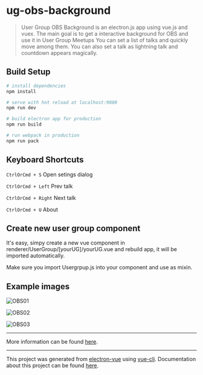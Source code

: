 # ug-obs-background

> User Group OBS Background is an electron.js app using vue.js and vuex.
> The main goal is to get a interactive background for OBS and use it in User Group Meetups
> You can set a list of talks and quickly move among them.
> You can also set a talk as lightning talk and countdown appears magically.
 

## Build Setup

``` bash
# install dependencies
npm install

# serve with hot reload at localhost:9080
npm run dev

# build electron app for production
npm run build

# run webpack in production
npm run pack

```


## Keyboard Shortcuts

```CtrlOrCmd + S``` Open setings dialog

```CtrlOrCmd + Left``` Prev talk

```CtrlOrCmd + Right``` Next talk

```CtrlOrCmd + U``` About


## Create new user group component
It's easy, simpy create a new vue component in renderer/UserGroup/[yourUG]/yourUG.vue and rebuild app, it will be imported automatically.

Make sure you import Usergrpup.js into your component and use as mixin.

## Example images

![OBS01](http://www.sergiocarracedo.es/uploads/obsbackground01.png)

![OBS02](http://www.sergiocarracedo.es/uploads/obsbackground02.png)

![OBS03](http://www.sergiocarracedo.es/uploads/obsbackground03.png)

----

More information can be found [here](https://simulatedgreg.gitbooks.io/electron-vue/content/docs/npm_scripts.html).

---

This project was generated from [electron-vue](https://github.com/SimulatedGREG/electron-vue) using [vue-cli](https://github.com/vuejs/vue-cli). Documentation about this project can be found [here](https://simulatedgreg.gitbooks.io/electron-vue/content/index.html).
